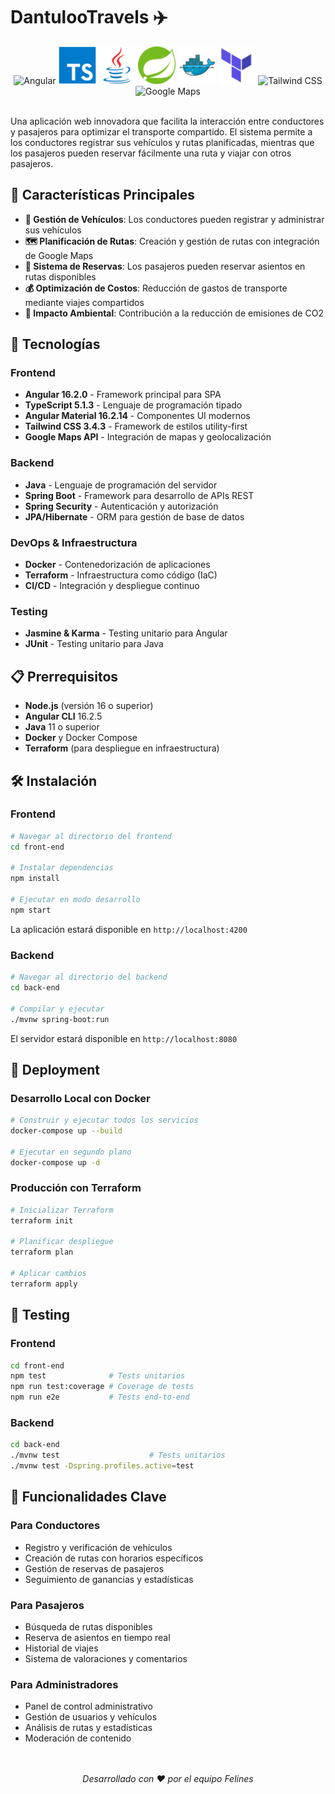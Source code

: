 # DantulooTravels ✈️

<div align="center">
  <img src="https://angular.io/assets/images/logos/angular/angular.svg" alt="Angular" width="60" height="60"/>
  <img src="https://raw.githubusercontent.com/devicons/devicon/master/icons/typescript/typescript-original.svg" alt="TypeScript" width="60" height="60"/>
  <img src="https://raw.githubusercontent.com/devicons/devicon/master/icons/java/java-original.svg" alt="Java" width="60" height="60"/>
  <img src="https://raw.githubusercontent.com/devicons/devicon/master/icons/spring/spring-original.svg" alt="Spring Boot" width="60" height="60"/>
  <img src="https://raw.githubusercontent.com/devicons/devicon/master/icons/docker/docker-original.svg" alt="Docker" width="60" height="60"/>
  <img src="https://raw.githubusercontent.com/devicons/devicon/master/icons/terraform/terraform-original.svg" alt="Terraform" width="60" height="60"/>
  <img src="https://upload.wikimedia.org/wikipedia/commons/d/d5/Tailwind_CSS_Logo.svg" alt="Tailwind CSS" width="60" height="60"/>
  <img src="https://developers.google.com/maps/images/maps-icon.svg" alt="Google Maps" width="60" height="60"/>
</div>

<br>

Una aplicación web innovadora que facilita la interacción entre conductores y pasajeros para optimizar el transporte compartido. El sistema permite a los conductores registrar sus vehículos y rutas planificadas, mientras que los pasajeros pueden reservar fácilmente una ruta y viajar con otros pasajeros.

## 🎯 Características Principales

- **🚗 Gestión de Vehículos**: Los conductores pueden registrar y administrar sus vehículos
- **🗺️ Planificación de Rutas**: Creación y gestión de rutas con integración de Google Maps
- **👥 Sistema de Reservas**: Los pasajeros pueden reservar asientos en rutas disponibles
- **💰 Optimización de Costos**: Reducción de gastos de transporte mediante viajes compartidos
- **🌱 Impacto Ambiental**: Contribución a la reducción de emisiones de CO2

## 🚀 Tecnologías

### Frontend
- **Angular 16.2.0** - Framework principal para SPA
- **TypeScript 5.1.3** - Lenguaje de programación tipado
- **Angular Material 16.2.14** - Componentes UI modernos
- **Tailwind CSS 3.4.3** - Framework de estilos utility-first
- **Google Maps API** - Integración de mapas y geolocalización

### Backend
- **Java** - Lenguaje de programación del servidor
- **Spring Boot** - Framework para desarrollo de APIs REST
- **Spring Security** - Autenticación y autorización
- **JPA/Hibernate** - ORM para gestión de base de datos

### DevOps & Infraestructura
- **Docker** - Contenedorización de aplicaciones
- **Terraform** - Infraestructura como código (IaC)
- **CI/CD** - Integración y despliegue continuo

### Testing
- **Jasmine & Karma** - Testing unitario para Angular
- **JUnit** - Testing unitario para Java

## 📋 Prerrequisitos

- **Node.js** (versión 16 o superior)
- **Angular CLI** 16.2.5
- **Java** 11 o superior
- **Docker** y Docker Compose
- **Terraform** (para despliegue en infraestructura)

## 🛠️ Instalación

### Frontend

```bash
# Navegar al directorio del frontend
cd front-end

# Instalar dependencias
npm install

# Ejecutar en modo desarrollo
npm start
```

La aplicación estará disponible en `http://localhost:4200`

### Backend

```bash
# Navegar al directorio del backend
cd back-end

# Compilar y ejecutar
./mvnw spring-boot:run
```

El servidor estará disponible en `http://localhost:8080`

## 🚀 Deployment

### Desarrollo Local con Docker

```bash
# Construir y ejecutar todos los servicios
docker-compose up --build

# Ejecutar en segundo plano
docker-compose up -d
```

### Producción con Terraform

```bash
# Inicializar Terraform
terraform init

# Planificar despliegue
terraform plan

# Aplicar cambios
terraform apply
```

## 🧪 Testing

### Frontend
```bash
cd front-end
npm test              # Tests unitarios
npm run test:coverage # Coverage de tests
npm run e2e           # Tests end-to-end
```

### Backend
```bash
cd back-end
./mvnw test                    # Tests unitarios
./mvnw test -Dspring.profiles.active=test
```

## 🌟 Funcionalidades Clave

### Para Conductores
- Registro y verificación de vehículos
- Creación de rutas con horarios específicos
- Gestión de reservas de pasajeros
- Seguimiento de ganancias y estadísticas

### Para Pasajeros
- Búsqueda de rutas disponibles
- Reserva de asientos en tiempo real
- Historial de viajes
- Sistema de valoraciones y comentarios

### Para Administradores
- Panel de control administrativo
- Gestión de usuarios y vehículos
- Análisis de rutas y estadísticas
- Moderación de contenido

<div align="center">
  <br><br>
  <i>Desarrollado con ❤️ por el equipo Felines</i>
</div>
